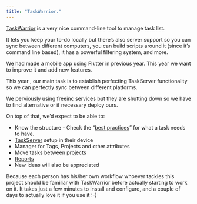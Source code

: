 ```yaml
---
title: "TaskWarrior."
---
```


[TaskWarrior](https://taskwarrior.org/) is a very nice command-line tool to manage task list.

It lets you keep your to-do locally but there’s also server support so you can sync between different computers, you can build scripts around it (since it’s command line based), it has a powerful filtering system, and more.

We had made a mobile app using Flutter in previous year. This year we want to improve it and add new features.

This year , our main task is to establish perfecting TaskServer functionality so we can perfectly sync between different platforms.

We perviously using freeinc services but they are shutting down so we have to find alternative or if necessary deploy ours.

On top of that, we’d expect to be able to: 

- Know the structure - Check the “[best practices](https://taskwarrior.org/docs/best-practices.html)” for what a task needs to have.
- [TaskServer](https://gothenburgbitfactory.github.io/taskserver-setup) setup in their device 
- Manager for Tags, Projects and other attributes
- Move tasks between projects
- [Reports](https://taskwarrior.org/docs/report.html)
- New ideas will also be appreciated

Because each person has his/her own workflow whoever tackles this project should be familiar with TaskWarrior before actually starting to work on it. It takes just a few minutes to install and configure, and a couple of days to actually love it if you use it :-)
